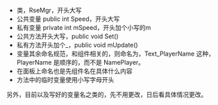 - 类，RseMgr，开头大写
- 公共变量 public int Speed，开头大写
- 私有变量 private int mSpeed，开头加个小写的m
- 公共方法开头大写，public void Set()
- 私有方法开头加个_，public void mUpdate()
- 变量其余命名规范，和组件相关的，则命名为，Text_PlayerName 这种，PlayerName 是顺序的，而不是 NamePlayer。
- 在面板上命名也是先组件名在具体什么内容
- 方法中的临时变量使用小写字母开头

另外，目前以及写好的变量名之类的，先不用更改，日后看具体情况更改。